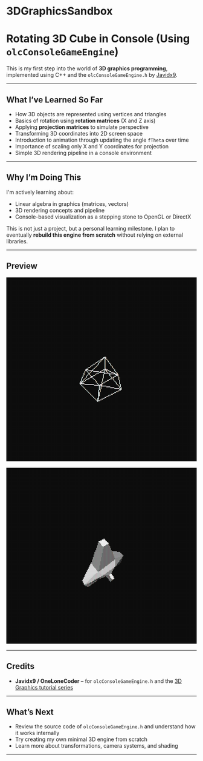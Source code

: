 # 3DGraphicsSandbox
# Rotating 3D Cube in Console (Using `olcConsoleGameEngine`)

This is my first step into the world of **3D graphics programming**, implemented using C++ and the `olcConsoleGameEngine.h` by [Javidx9](https://github.com/OneLoneCoder).

---

## What I’ve Learned So Far

- How 3D objects are represented using vertices and triangles  
- Basics of rotation using **rotation matrices** (X and Z axis)  
- Applying **projection matrices** to simulate perspective  
- Transforming 3D coordinates into 2D screen space  
- Introduction to animation through updating the angle `fTheta` over time  
- Importance of scaling only X and Y coordinates for projection  
- Simple 3D rendering pipeline in a console environment  

---

## Why I’m Doing This

I'm actively learning about:  
- Linear algebra in graphics (matrices, vectors)  
- 3D rendering concepts and pipeline  
- Console-based visualization as a stepping stone to OpenGL or DirectX  

This is not just a project, but a personal learning milestone. I plan to eventually **rebuild this engine from scratch** without relying on external libraries.

---

## Preview

![Rotating Cube GIF](media/preview.gif) <!-- Replace this path with your actual gif path -->

![Rotating Aircraft GIF](media/preview2.gif)

---

## Credits

- **Javidx9 / OneLoneCoder** – for `olcConsoleGameEngine.h` and the [3D Graphics tutorial series](https://www.youtube.com/watch?v=ih20l3pJoeU)

---

## What’s Next

- Review the source code of `olcConsoleGameEngine.h` and understand how it works internally  
- Try creating my own minimal 3D engine from scratch  
- Learn more about transformations, camera systems, and shading  

---

